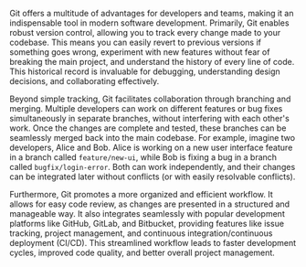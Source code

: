 Git offers a multitude of advantages for developers and teams, making it an indispensable tool in modern software development. Primarily, Git enables robust version control, allowing you to track every change made to your codebase. This means you can easily revert to previous versions if something goes wrong, experiment with new features without fear of breaking the main project, and understand the history of every line of code. This historical record is invaluable for debugging, understanding design decisions, and collaborating effectively.

Beyond simple tracking, Git facilitates collaboration through branching and merging. Multiple developers can work on different features or bug fixes simultaneously in separate branches, without interfering with each other's work. Once the changes are complete and tested, these branches can be seamlessly merged back into the main codebase. For example, imagine two developers, Alice and Bob. Alice is working on a new user interface feature in a branch called `feature/new-ui`, while Bob is fixing a bug in a branch called `bugfix/login-error`. Both can work independently, and their changes can be integrated later without conflicts (or with easily resolvable conflicts).

Furthermore, Git promotes a more organized and efficient workflow. It allows for easy code review, as changes are presented in a structured and manageable way. It also integrates seamlessly with popular development platforms like GitHub, GitLab, and Bitbucket, providing features like issue tracking, project management, and continuous integration/continuous deployment (CI/CD). This streamlined workflow leads to faster development cycles, improved code quality, and better overall project management.